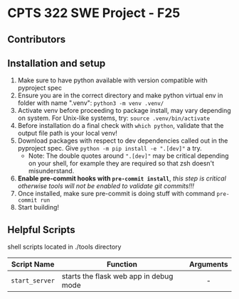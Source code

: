# CPTS 322 SWE Project - F25

## Contributors

## Installation and setup
1. Make sure to have python available with version compatible with pyproject spec
2. Ensure you are in the correct directory and make python virtual env in folder with name ".venv":
    `python3 -m venv .venv/`
3. Activate venv before proceeding to package install, may vary depending on system. For Unix-like systems, try: `source .venv/bin/activate`
4. Before installation do a final check with `which python`, validate that the output file path is your local venv!
5. Download packages with respect to dev dependencies called out in the pyproject spec. Give `python -m pip install -e ".[dev]"` a try.
    - Note: The double quotes around `".[dev]"` may be critical depending on your shell, for example they are required so that zsh doesn't misunderstand.
6. **Enable pre-commit hooks with `pre-commit install`**, _this step is critical otherwise tools will not be enabled to validate git commits!!!_
7. Once installed, make sure pre-commit is doing stuff with command `pre-commit run`
8. Start building!

## Helpful Scripts
shell scripts located in ./tools directory

| Script Name | Function | Arguments |
| --- | --- | :---: |
| `start_server` | starts the flask web app in debug mode | - |
